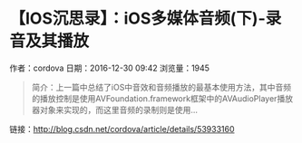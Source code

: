 # 【IOS沉思录】：iOS多媒体音频(下)-录音及其播放
作者：cordova
日期：2016-12-30 09:42
浏览量：1945
> 简介：上一篇中总结了iOS中音效和音频播放的最基本使用方法，其中音频的播放控制是使用AVFoundation.framework框架中的AVAudioPlayer播放器对象来实现的，而这里音频的录制则是使用...

 链接：http://blog.csdn.net/cordova/article/details/53933160
